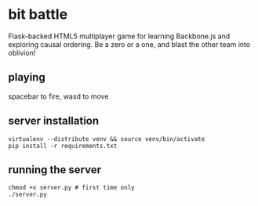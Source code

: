 # bit battle

Flask-backed HTML5 multiplayer game for learning Backbone.js and exploring causal ordering. Be a zero or a one, and blast the other team into oblivion!

playing
--------
spacebar to fire, wasd to move

server installation
--------
    virtualenv --distribute venv && source venv/bin/activate
    pip install -r requirements.txt

running the server
--------
    chmod +x server.py # first time only
    ./server.py
